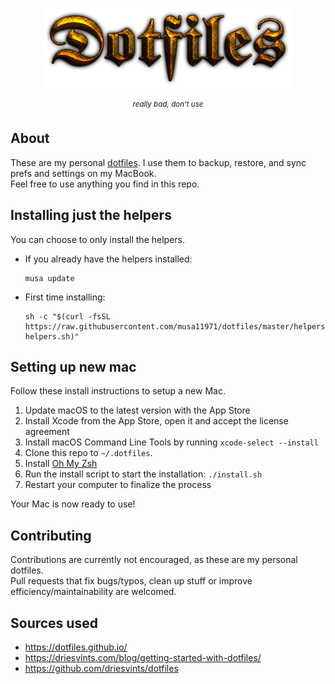 <p align="center"><img src=".github/logo.png" width="400"></p>

<p align="center">
  <sup><em>really bad, don't use</em></sup>
</p>

## About
These are my personal [dotfiles](https://www.freecodecamp.org/news/dive-into-dotfiles-part-1-e4eb1003cff6/). I use them to backup, restore, and sync prefs and settings on my MacBook.  
Feel free to use anything you find in this repo. 

## Installing just the helpers
You can choose to only install the helpers.  
- If you already have the helpers installed:
  ```
  musa update
  ```
- First time installing:  
  ```
  sh -c "$(curl -fsSL https://raw.githubusercontent.com/musa11971/dotfiles/master/helpers/install-helpers.sh)"
  ```

## Setting up new mac
Follow these install instructions to setup a new Mac.

1. Update macOS to the latest version with the App Store
2. Install Xcode from the App Store, open it and accept the license agreement
3. Install macOS Command Line Tools by running `xcode-select --install`
4. Clone this repo to `~/.dotfiles`.
5. Install [Oh My Zsh](https://github.com/robbyrussell/oh-my-zsh#getting-started)
6. Run the install script to start the installation: `./install.sh`
9. Restart your computer to finalize the process

Your Mac is now ready to use!

## Contributing
Contributions are currently not encouraged, as these are my personal dotfiles.  
Pull requests that fix bugs/typos, clean up stuff or improve efficiency/maintainability are welcomed.

## Sources used
- https://dotfiles.github.io/
- https://driesvints.com/blog/getting-started-with-dotfiles/
- https://github.com/driesvints/dotfiles
